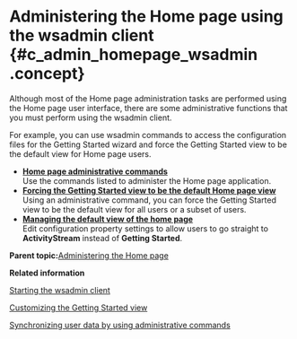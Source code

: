 # Administering the Home page using the wsadmin client {#c_admin_homepage_wsadmin .concept}

Although most of the Home page administration tasks are performed using the Home page user interface, there are some administrative functions that you must perform using the wsadmin client.

For example, you can use wsadmin commands to access the configuration files for the Getting Started wizard and force the Getting Started view to be the default view for Home page users.

-   **[Home page administrative commands](../admin/r_admin_homepage_admin_commands.md)**  
Use the commands listed to administer the Home page application.
-   **[Forcing the Getting Started view to be the default Home page view](../customize/t_customize_getstarted_tab_on.md)**  
Using an administrative command, you can force the Getting Started view to be the default view for all users or a subset of users.
-   **[Managing the default view of the home page](../admin/t_admin_homepage_getstart.md)**  
Edit configuration property settings to allow users to go straight to **ActivityStream** instead of **Getting Started**.

**Parent topic:**[Administering the Home page](../admin/c_admin_homepage_intro.md)

**Related information**  


[Starting the wsadmin client](../admin/t_admin_wsadmin_starting.md)

[Customizing the Getting Started view](../customize/t_customize_getting_started_page.md)

[Synchronizing user data by using administrative commands](../admin/c_admin_common_sync_via_admin_commands1.md)

